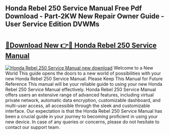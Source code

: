 ## Honda Rebel 250 Service Manual Free Pdf Download - Part-2KW New Repair Owner Guide - User Service Edition DVWMs

# <h2><a href="http://bc14330.oget.top/?id=Honda+Rebel+250+Service+Manual">🔗Download New 👉🔴 Honda Rebel 250 Service Manual</a></h2>

[![Honda Rebel 250 Service Manual new download](https://i.imgur.com/5g1atiW.png)](http://bc14330.oget.top/?id=Honda+Rebel+250+Service+Manual)
Welcome to a New World This guide opens the doors to a new world of possibilities with your new Honda Rebel 250 Service Manual. Please Keep This Manual for Future Reference This manual will be your reliable guide to using your new Honda Rebel 250 Service Manual effectively. Honda Rebel 250 Service Manual offers users an extensive range of advanced features, including virtual private network, automatic data encryption, customizable dashboard, and multi-user access, all accessible through the sleek and customizable interface. Our expectation is that the Honda Rebel 250 Service Manual has been a crucial guide in your journey to becoming proficient in using your new device. In case of any queries or concerns, please do not hesitate to contact our support team.
